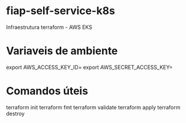 # fiap-self-service-k8s
Infraestrutura terraform - AWS EKS

# Variaveis de ambiente
export AWS_ACCESS_KEY_ID=
export AWS_SECRET_ACCESS_KEY=

# Comandos úteis
terraform init
terraform fmt
terraform validate
terraform apply
terraform destroy
